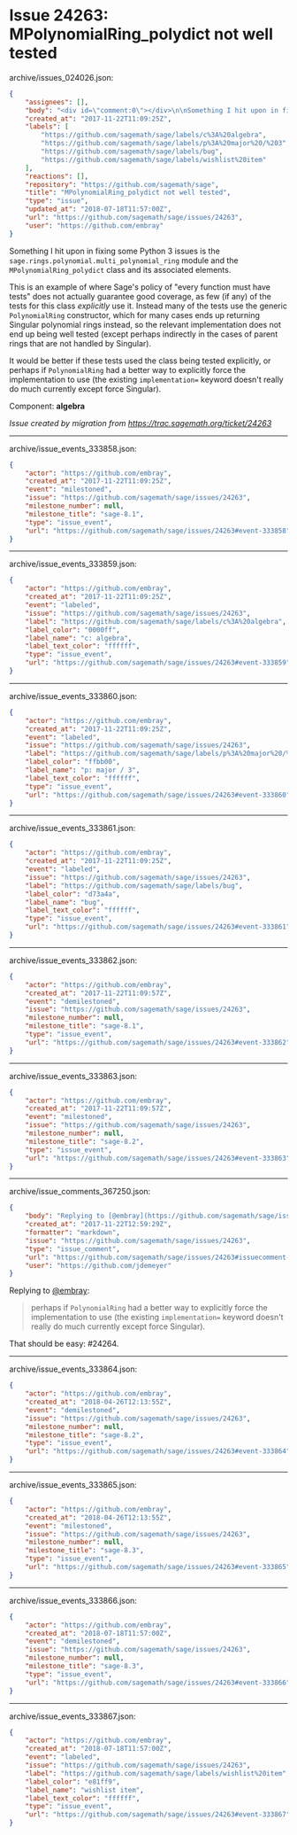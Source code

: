 # Issue 24263: MPolynomialRing_polydict not well tested

archive/issues_024026.json:
```json
{
    "assignees": [],
    "body": "<div id=\"comment:0\"></div>\n\nSomething I hit upon in fixing some Python 3 issues is the `sage.rings.polynomial.multi_polynomial_ring` module and the `MPolynomialRing_polydict` class and its associated elements.\n\nThis is an example of where Sage's policy of \"every function must have tests\" does not actually guarantee good coverage, as few (if any) of the tests for this class *explicitly* use it.  Instead many of the tests use the generic `PolynomialRing` constructor, which for many cases ends up returning Singular polynomial rings instead, so the relevant implementation does not end up being well tested (except perhaps indirectly in the cases of parent rings that are not handled by Singular).\n\nIt would be better if these tests used the class being tested explicitly, or perhaps if `PolynomialRing` had a better way to explicitly force the implementation to use (the existing `implementation=` keyword doesn't really do much currently except force Singular).\n\nComponent: **algebra**\n\n_Issue created by migration from https://trac.sagemath.org/ticket/24263_\n\n",
    "created_at": "2017-11-22T11:09:25Z",
    "labels": [
        "https://github.com/sagemath/sage/labels/c%3A%20algebra",
        "https://github.com/sagemath/sage/labels/p%3A%20major%20/%203",
        "https://github.com/sagemath/sage/labels/bug",
        "https://github.com/sagemath/sage/labels/wishlist%20item"
    ],
    "reactions": [],
    "repository": "https://github.com/sagemath/sage",
    "title": "MPolynomialRing_polydict not well tested",
    "type": "issue",
    "updated_at": "2018-07-18T11:57:00Z",
    "url": "https://github.com/sagemath/sage/issues/24263",
    "user": "https://github.com/embray"
}
```
<div id="comment:0"></div>

Something I hit upon in fixing some Python 3 issues is the `sage.rings.polynomial.multi_polynomial_ring` module and the `MPolynomialRing_polydict` class and its associated elements.

This is an example of where Sage's policy of "every function must have tests" does not actually guarantee good coverage, as few (if any) of the tests for this class *explicitly* use it.  Instead many of the tests use the generic `PolynomialRing` constructor, which for many cases ends up returning Singular polynomial rings instead, so the relevant implementation does not end up being well tested (except perhaps indirectly in the cases of parent rings that are not handled by Singular).

It would be better if these tests used the class being tested explicitly, or perhaps if `PolynomialRing` had a better way to explicitly force the implementation to use (the existing `implementation=` keyword doesn't really do much currently except force Singular).

Component: **algebra**

_Issue created by migration from https://trac.sagemath.org/ticket/24263_





---

archive/issue_events_333858.json:
```json
{
    "actor": "https://github.com/embray",
    "created_at": "2017-11-22T11:09:25Z",
    "event": "milestoned",
    "issue": "https://github.com/sagemath/sage/issues/24263",
    "milestone_number": null,
    "milestone_title": "sage-8.1",
    "type": "issue_event",
    "url": "https://github.com/sagemath/sage/issues/24263#event-333858"
}
```



---

archive/issue_events_333859.json:
```json
{
    "actor": "https://github.com/embray",
    "created_at": "2017-11-22T11:09:25Z",
    "event": "labeled",
    "issue": "https://github.com/sagemath/sage/issues/24263",
    "label": "https://github.com/sagemath/sage/labels/c%3A%20algebra",
    "label_color": "0000ff",
    "label_name": "c: algebra",
    "label_text_color": "ffffff",
    "type": "issue_event",
    "url": "https://github.com/sagemath/sage/issues/24263#event-333859"
}
```



---

archive/issue_events_333860.json:
```json
{
    "actor": "https://github.com/embray",
    "created_at": "2017-11-22T11:09:25Z",
    "event": "labeled",
    "issue": "https://github.com/sagemath/sage/issues/24263",
    "label": "https://github.com/sagemath/sage/labels/p%3A%20major%20/%203",
    "label_color": "ffbb00",
    "label_name": "p: major / 3",
    "label_text_color": "ffffff",
    "type": "issue_event",
    "url": "https://github.com/sagemath/sage/issues/24263#event-333860"
}
```



---

archive/issue_events_333861.json:
```json
{
    "actor": "https://github.com/embray",
    "created_at": "2017-11-22T11:09:25Z",
    "event": "labeled",
    "issue": "https://github.com/sagemath/sage/issues/24263",
    "label": "https://github.com/sagemath/sage/labels/bug",
    "label_color": "d73a4a",
    "label_name": "bug",
    "label_text_color": "ffffff",
    "type": "issue_event",
    "url": "https://github.com/sagemath/sage/issues/24263#event-333861"
}
```



---

archive/issue_events_333862.json:
```json
{
    "actor": "https://github.com/embray",
    "created_at": "2017-11-22T11:09:57Z",
    "event": "demilestoned",
    "issue": "https://github.com/sagemath/sage/issues/24263",
    "milestone_number": null,
    "milestone_title": "sage-8.1",
    "type": "issue_event",
    "url": "https://github.com/sagemath/sage/issues/24263#event-333862"
}
```



---

archive/issue_events_333863.json:
```json
{
    "actor": "https://github.com/embray",
    "created_at": "2017-11-22T11:09:57Z",
    "event": "milestoned",
    "issue": "https://github.com/sagemath/sage/issues/24263",
    "milestone_number": null,
    "milestone_title": "sage-8.2",
    "type": "issue_event",
    "url": "https://github.com/sagemath/sage/issues/24263#event-333863"
}
```



---

archive/issue_comments_367250.json:
```json
{
    "body": "Replying to [@embray](https://github.com/sagemath/sage/issues/24263#comment:0):\n> perhaps if `PolynomialRing` had a better way to explicitly force the implementation to use (the existing `implementation=` keyword doesn't really do much currently except force Singular).\n\nThat should be easy: #24264.",
    "created_at": "2017-11-22T12:59:29Z",
    "formatter": "markdown",
    "issue": "https://github.com/sagemath/sage/issues/24263",
    "type": "issue_comment",
    "url": "https://github.com/sagemath/sage/issues/24263#issuecomment-367250",
    "user": "https://github.com/jdemeyer"
}
```

Replying to [@embray](https://github.com/sagemath/sage/issues/24263#comment:0):
> perhaps if `PolynomialRing` had a better way to explicitly force the implementation to use (the existing `implementation=` keyword doesn't really do much currently except force Singular).

That should be easy: #24264.



---

archive/issue_events_333864.json:
```json
{
    "actor": "https://github.com/embray",
    "created_at": "2018-04-26T12:13:55Z",
    "event": "demilestoned",
    "issue": "https://github.com/sagemath/sage/issues/24263",
    "milestone_number": null,
    "milestone_title": "sage-8.2",
    "type": "issue_event",
    "url": "https://github.com/sagemath/sage/issues/24263#event-333864"
}
```



---

archive/issue_events_333865.json:
```json
{
    "actor": "https://github.com/embray",
    "created_at": "2018-04-26T12:13:55Z",
    "event": "milestoned",
    "issue": "https://github.com/sagemath/sage/issues/24263",
    "milestone_number": null,
    "milestone_title": "sage-8.3",
    "type": "issue_event",
    "url": "https://github.com/sagemath/sage/issues/24263#event-333865"
}
```



---

archive/issue_events_333866.json:
```json
{
    "actor": "https://github.com/embray",
    "created_at": "2018-07-18T11:57:00Z",
    "event": "demilestoned",
    "issue": "https://github.com/sagemath/sage/issues/24263",
    "milestone_number": null,
    "milestone_title": "sage-8.3",
    "type": "issue_event",
    "url": "https://github.com/sagemath/sage/issues/24263#event-333866"
}
```



---

archive/issue_events_333867.json:
```json
{
    "actor": "https://github.com/embray",
    "created_at": "2018-07-18T11:57:00Z",
    "event": "labeled",
    "issue": "https://github.com/sagemath/sage/issues/24263",
    "label": "https://github.com/sagemath/sage/labels/wishlist%20item",
    "label_color": "e81ff9",
    "label_name": "wishlist item",
    "label_text_color": "ffffff",
    "type": "issue_event",
    "url": "https://github.com/sagemath/sage/issues/24263#event-333867"
}
```
